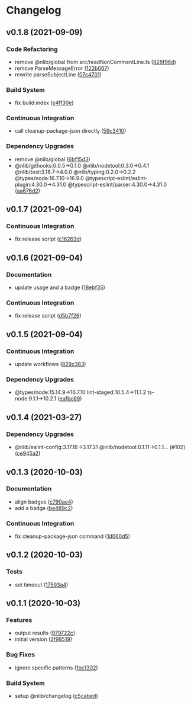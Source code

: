 # Changelog

## v0.1.8 (2021-09-09)

### Code Refactoring

- remove @nlib/global from src/readNonCommentLine.ts ([828f96d](https://github.com/nlibjs/lint-commit/commit/828f96d4528c508b0418c1206051e1fb3dd2d8d0))
- remove ParseMessageError ([122b067](https://github.com/nlibjs/lint-commit/commit/122b0677a28b6278e880d6ad3b48edd81a2f1ae7))
- rewrite parseSubjectLine ([07c4701](https://github.com/nlibjs/lint-commit/commit/07c4701b697ed91a98932882c42deca35a5d5fcc))

### Build System

- fix build:index ([e4ff30e](https://github.com/nlibjs/lint-commit/commit/e4ff30e9fba0c1e28e2f3e8fea3bd606ed489435))

### Continuous Integration

- call cleanup-package-json directly ([59c3410](https://github.com/nlibjs/lint-commit/commit/59c3410043cc3c4a6f3e052695de5e1406138524))

### Dependency Upgrades

- remove @nlib/global ([6bf15d3](https://github.com/nlibjs/lint-commit/commit/6bf15d32059a2d9ed13d32fb8bd5915b5e6f07ce))
- @nlib/githooks:0.0.5→0.1.0 @nlib/nodetool:0.3.0→0.4.1 @nlib/test:3.18.7→4.0.0 @nlib/typing:0.2.0→0.2.2 @types/node:16.7.10→16.9.0 @typescript-eslint/eslint-plugin:4.30.0→4.31.0 @typescript-eslint/parser:4.30.0→4.31.0 ([aa676d2](https://github.com/nlibjs/lint-commit/commit/aa676d2bb3b7078c686a043a0f30377e7294bb0a))


## v0.1.7 (2021-09-04)

### Continuous Integration

- fix release script ([c16263d](https://github.com/nlibjs/lint-commit/commit/c16263d5c36c8a77183589f0ff393549e1830722))


## v0.1.6 (2021-09-04)

### Documentation

- update usage and a badge ([18ebf35](https://github.com/nlibjs/lint-commit/commit/18ebf35abdd01e62a1dea894684369f47928a8d3))

### Continuous Integration

- fix release script ([d5b7f26](https://github.com/nlibjs/lint-commit/commit/d5b7f26cb32eb29df04f7b5ad97a3132ab52f3dd))


## v0.1.5 (2021-09-04)

### Continuous Integration

- update workflows ([829c383](https://github.com/nlibjs/lint-commit/commit/829c3834d3304929c22d10a24218178bf6c07889))

### Dependency Upgrades

- @types/node:15.14.9→16.7.10 lint-staged:10.5.4→11.1.2 ts-node:9.1.1→10.2.1 ([eafbc69](https://github.com/nlibjs/lint-commit/commit/eafbc69306ecdf4514a3b6b840d4ec0f63efb019))


## v0.1.4 (2021-03-27)

### Dependency Upgrades

- @nlib/eslint-config:3.17.16→3.17.21 @nlib/nodetool:0.1.11→0.1.1… (#102) ([ce945a2](https://github.com/nlibjs/lint-commit/commit/ce945a2fecd0d3146aed3b29c8edd459f8fe2b47))


## v0.1.3 (2020-10-03)

### Documentation

- align badges ([c790ae4](https://github.com/nlibjs/lint-commit/commit/c790ae4f73ec0408d26ba551d529371b0e5515c1))
- add a badge ([be489c2](https://github.com/nlibjs/lint-commit/commit/be489c238c0110a0ad1fa01a16bfc31c6134bbfc))

### Continuous Integration

- fix cleanup-package-json command ([1d060d5](https://github.com/nlibjs/lint-commit/commit/1d060d54fae9315db999acf286678456d71a0700))


## v0.1.2 (2020-10-03)

### Tests

- set timeout ([17593a4](https://github.com/nlibjs/lint-commit/commit/17593a4d3f134e635f05c792593a13578136c1b7))


## v0.1.1 (2020-10-03)

### Features

- output results ([979722c](https://github.com/nlibjs/lint-commit/commit/979722c1afba9f941be26c01cd5c2dd4ec0aeae9))
- initial version ([2f98519](https://github.com/nlibjs/lint-commit/commit/2f98519fc05e7344403087e3c3aeb4b906284c95))

### Bug Fixes

- ignore specific patterns ([1bc1302](https://github.com/nlibjs/lint-commit/commit/1bc13022c6982fd6ca2b2e29ba51a6d9e9588c68))

### Build System

- setup @nlib/changelog ([c5cabed](https://github.com/nlibjs/lint-commit/commit/c5cabed4ebf0fc1954622d261b2be2d042e7b05f))


